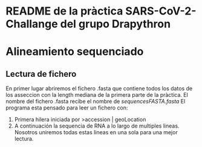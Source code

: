 # README de la pràctica SARS-CoV-2-Challange del grupo Drapythron

# Alineamiento sequenciado


## Lectura de fichero

En primer lugar abriremos el fichero .fasta que contiene todos los datos de los asseccion con la length mediana de la primera parte de la pràctica.
El nombre del fichero .fasta recibe el nombre de *sequencesFASTA.fasta*
El programa esta pensado para leer un fichero con:
1. Primera hilera iniciada por >accession | geoLocation
2. A continuación la sequencia de RNA a lo largo de multiples lineas. Nosotros uniremos todas estas lineas en una sola para una mejor lectura.
